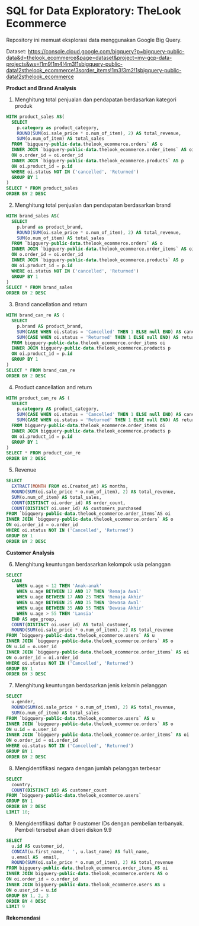 # SQL for Data Exploratory: TheLook Ecommerce
Repository ini memuat eksplorasi data menggunakan Google Big Query.

Dataset: https://console.cloud.google.com/bigquery?p=bigquery-public-data&d=thelook_ecommerce&page=dataset&project=my-gcp-data-projects&ws=!1m9!1m4!4m3!1sbigquery-public-data!2sthelook_ecommerce!3sorder_items!1m3!3m2!1sbigquery-public-data!2sthelook_ecommerce

**Product and Brand Analysis**

1. Menghitung total penjualan dan pendapatan berdasarkan kategori produk
```sql
WITH product_sales AS(
  SELECT 
    p.category as product_category,
    ROUND(SUM(oi.sale_price * o.num_of_item), 2) AS total_revenue,
    SUM(o.num_of_item) AS total_sales
  FROM `bigquery-public-data.thelook_ecommerce.orders` AS o
  INNER JOIN `bigquery-public-data.thelook_ecommerce.order_items` AS oi
  ON o.order_id = oi.order_id
  INNER JOIN `bigquery-public-data.thelook_ecommerce.products` AS p 
  ON oi.product_id = p.id
  WHERE oi.status NOT IN ('cancelled', 'Returned')
  GROUP BY 1
)
SELECT * FROM product_sales
ORDER BY 2 DESC
```

2. Menghitung total penjualan dan pendapatan berdasarkan brand
```sql
WITH brand_sales AS(
  SELECT 
    p.brand as product_brand,
    ROUND(SUM(oi.sale_price * o.num_of_item), 2) AS total_revenue,
    SUM(o.num_of_item) AS total_sales
  FROM `bigquery-public-data.thelook_ecommerce.orders` AS o
  INNER JOIN `bigquery-public-data.thelook_ecommerce.order_items` AS oi
  ON o.order_id = oi.order_id
  INNER JOIN `bigquery-public-data.thelook_ecommerce.products` AS p 
  ON oi.product_id = p.id
  WHERE oi.status NOT IN ('cancelled', 'Returned')
  GROUP BY 1
)
SELECT * FROM brand_sales
ORDER BY 2 DESC
```
3. Brand cancellation and return
```sql
WITH brand_can_re AS (
  SELECT
    p.brand AS product_brand,
    SUM(CASE WHEN oi.status = 'Cancelled' THEN 1 ELSE null END) AS cancelled,
    SUM(CASE WHEN oi.status = 'Returned' THEN 1 ELSE null END) AS returned
  FROM bigquery-public-data.thelook_ecommerce.order_items oi
  INNER JOIN bigquery-public-data.thelook_ecommerce.products p
  ON oi.product_id = p.id
  GROUP BY 1
)
SELECT * FROM brand_can_re
ORDER BY 2 DESC
```

4. Product cancellation and return
```sql
WITH product_can_re AS (
  SELECT
    p.category AS product_category,
    SUM(CASE WHEN oi.status = 'Cancelled' THEN 1 ELSE null END) AS cancelled,
    SUM(CASE WHEN oi.status = 'Returned' THEN 1 ELSE null END) AS returned
  FROM bigquery-public-data.thelook_ecommerce.order_items oi
  INNER JOIN bigquery-public-data.thelook_ecommerce.products p
  ON oi.product_id = p.id
  GROUP BY 1
)
SELECT * FROM product_can_re
ORDER BY 2 DESC
```

5. Revenue
```sql
SELECT
  EXTRACT(MONTH FROM oi.Created_at) AS months,
  ROUND(SUM(oi.sale_price * o.num_of_item), 2) AS total_revenue,
  SUM(o.num_of_item) AS total_sales,
  COUNT(DISTINCT oi.order_id) AS order_count,
  COUNT(DISTINCT oi.user_id) AS customers_purchased
FROM `bigquery-public-data.thelook_ecommerce.order_items`AS oi
INNER JOIN `bigquery-public-data.thelook_ecommerce.orders` AS o 
ON oi.order_id = o.order_id
WHERE oi.status NOT IN ('Cancelled', 'Returned')
GROUP BY 1
ORDER BY 2 DESC
```

**Customer Analysis**

6. Menghitung keuntungan berdasarkan kelompok usia pelanggan
```sql
SELECT 
  CASE 
    WHEN u.age < 12 THEN 'Anak-anak'
    WHEN u.age BETWEEN 12 AND 17 THEN 'Remaja Awal'
    WHEN u.age BETWEEN 17 AND 25 THEN 'Remaja Akhir'
    WHEN u.age BETWEEN 25 AND 35 THEN 'Dewasa Awal'
    WHEN u.age BETWEEN 35 AND 55 THEN 'Dewasa Akhir'
    WHEN u.age > 55 THEN 'Lansia'
  END AS age_group,
  COUNT(DISTINCT oi.user_id) AS total_customer,
  ROUND(SUM(oi.sale_price * o.num_of_item), 2) AS total_revenue
FROM `bigquery-public-data.thelook_ecommerce.users` AS u
INNER JOIN `bigquery-public-data.thelook_ecommerce.orders` AS o 
ON u.id = o.user_id
INNER JOIN `bigquery-public-data.thelook_ecommerce.order_items` AS oi
ON o.order_id = oi.order_id
WHERE oi.status NOT IN ('Cancelled', 'Returned') 
GROUP BY 1
ORDER BY 3 DESC
```

7. Menghitung keuntungan berdasarkan jenis kelamin pelanggan
```sql
SELECT 
  u.gender,
  ROUND(SUM(oi.sale_price * o.num_of_item), 2) AS total_revenue,
  SUM(o.num_of_item) AS total_sales
FROM `bigquery-public-data.thelook_ecommerce.users` AS u
INNER JOIN `bigquery-public-data.thelook_ecommerce.orders` AS o 
ON u.id = o.user_id
INNER JOIN `bigquery-public-data.thelook_ecommerce.order_items` AS oi
ON o.order_id = oi.order_id
WHERE oi.status NOT IN ('Cancelled', 'Returned')
GROUP BY 1
ORDER BY 2 DESC
```

8. Mengidentifikasi negara dengan jumlah pelanggan terbesar
```sql
SELECT 
  country,
  COUNT(DISTINCT id) AS customer_count
FROM `bigquery-public-data.thelook_ecommerce.users` 
GROUP BY 1
ORDER BY 2 DESC
LIMIT 10;
```

9. Mengidentifikasi daftar 9 customer IDs dengan pembelian terbanyak. Pembeli tersebut akan diberi diskon 9.9
```sql
SELECT
  u.id AS customer_id,
  CONCAT(u.first_name, ' ', u.last_name) AS full_name,
  u.email AS  email,
  ROUND(SUM(oi.sale_price * o.num_of_item), 2) AS total_revenue
FROM bigquery-public-data.thelook_ecommerce.order_items AS oi
INNER JOIN bigquery-public-data.thelook_ecommerce.orders AS o
ON oi.order_id = o.order_id
INNER JOIN bigquery-public-data.thelook_ecommerce.users AS u
ON o.user_id = u.id
GROUP BY 1, 2, 3
ORDER BY 4 DESC
LIMIT 9
```


**Rekomendasi**
